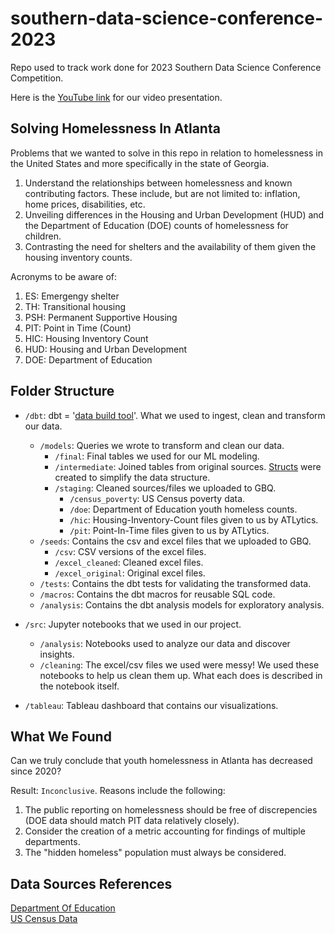 # southern-data-science-conference-2023
Repo used to track work done for 2023 Southern Data Science Conference Competition. <br>

Here is the <a href="[https://docs.getdbt.com/docs/introduction](https://www.youtube.com/watch?v=HXnimWJ_SBM)">YouTube link</a> for our video presentation.

## Solving Homelessness In Atlanta
Problems that we wanted to solve in this repo in relation to homelessness in the United States and more specifically in the state of Georgia.
  1) Understand the relationships between homelessness and known contributing factors. These include, but are not limited to: inflation, home prices, disabilities, etc.
  2) Unveiling differences in the Housing and Urban Development (HUD) and the Department of Education (DOE) counts of homelessness for children.
  3) Contrasting the need for shelters and the availability of them given the housing inventory counts.


Acronyms to be aware of:
  1) ES: Emergengy shelter
  2) TH: Transitional housing
  3) PSH: Permanent Supportive Housing
  4) PIT: Point in Time (Count)
  5) HIC: Housing Inventory Count
  6) HUD: Housing and Urban Development
  7) DOE: Department of Education

## Folder Structure
- `/dbt`: dbt = '<a href="https://docs.getdbt.com/docs/introduction">data build tool</a>'. What we used to ingest, clean and transform our data. <br>
  - `/models`: Queries we wrote to transform and clean our data. <br>
    - `/final`: Final tables we used for our ML modeling.
    - `/intermediate`: Joined tables from original sources. <a href="https://datacadamia.com/data/type/relation/sql/struct">Structs</a> were created to simplify the data structure.
    - `/staging`: Cleaned sources/files we uploaded to GBQ.
      - `/census_poverty`: US Census poverty data.
      - `/doe`: Department of Education youth homeless counts.
      - `/hic`: Housing-Inventory-Count files given to us by ATLytics.
      - `/pit`: Point-In-Time files given to us by ATLytics.
  - `/seeds`: Contains the csv and excel files that we uploaded to GBQ. <br>
    - `/csv`: CSV versions of the excel files.
    - `/excel_cleaned`: Cleaned excel files.
    - `/excel_original`: Original excel files.
  - `/tests`: Contains the dbt tests for validating the transformed data. <br>
  - `/macros`: Contains the dbt macros for reusable SQL code. <br>
  - `/analysis`: Contains the dbt analysis models for exploratory analysis. <br>

- `/src`: Jupyter notebooks that we used in our project.
  - `/analysis`: Notebooks used to analyze our data and discover insights.
  - `/cleaning`: The excel/csv files we used were messy! We used these notebooks to help us clean them up. What each does is described in the notebook itself.

- `/tableau`: Tableau dashboard that contains our visualizations.

## What We Found

Can we truly conclude that youth homelessness in Atlanta has decreased since 2020? <br>

Result: `Inconclusive`. Reasons include the following: <br>

1) The public reporting on homelessness should be free of discrepencies (DOE data should match PIT data relatively closely). <br>
2) Consider the creation of a metric accounting for findings of multiple departments. <br>
3) The "hidden homeless" population must always be considered. <br>



## Data Sources References

<a href="https://eddataexpress.ed.gov/dashboard/homeless/2021-2022?sy=2919&s=1035">Department Of Education</a> <br>
<a href="https://data.census.gov/table">US Census Data</a>


